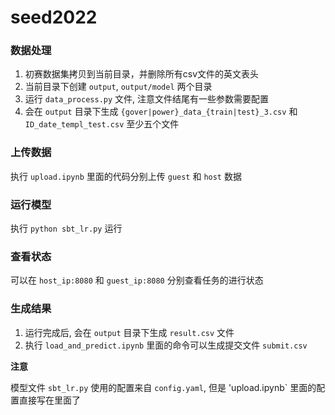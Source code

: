 # seed2022


### 数据处理

1. 初赛数据集拷贝到当前目录，并删除所有csv文件的英文表头
2. 当前目录下创建 `output`, `output/model` 两个目录
3. 运行 `data_process.py` 文件, 注意文件结尾有一些参数需要配置
4. 会在 `output` 目录下生成 `{gover|power}_data_{train|test}_3.csv` 和 `ID_date_templ_test.csv` 至少五个文件

### 上传数据

执行 `upload.ipynb` 里面的代码分别上传 `guest` 和 `host` 数据

### 运行模型

执行 `python sbt_lr.py` 运行

### 查看状态

可以在 `host_ip:8080` 和 `guest_ip:8080` 分别查看任务的进行状态

### 生成结果

1. 运行完成后, 会在 `output` 目录下生成 `result.csv` 文件
2. 执行 `load_and_predict.ipynb` 里面的命令可以生成提交文件 `submit.csv`

**注意**

模型文件 `sbt_lr.py` 使用的配置来自 `config.yaml`, 但是 'upload.ipynb` 里面的配置直接写在里面了
